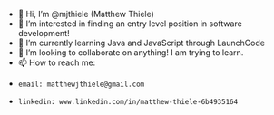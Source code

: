 - 👋 Hi, I’m @mjthiele (Matthew Thiele)
- 👀 I’m interested in finding an entry level position in software development!
- 🌱 I’m currently learning Java and JavaScript through LaunchCode
- 💞️ I’m looking to collaborate on anything! I am trying to learn.
- 📫 How to reach me:
-     email: matthewjthiele@gmail.com
-     linkedin: www.linkedin.com/in/matthew-thiele-6b4935164

<!---
mjthiele/mjthiele is a ✨ special ✨ repository because its `README.md` (this file) appears on your GitHub profile.
You can click the Preview link to take a look at your changes.
--->
